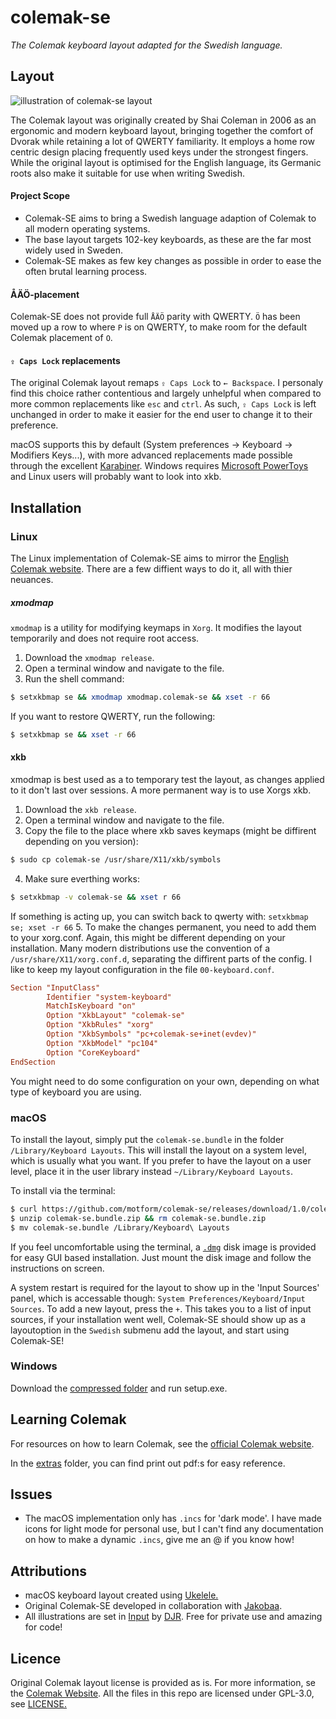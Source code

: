 # colemak-se
_The Colemak keyboard layout adapted for the Swedish language._

## Layout
![illustration of colemak-se layout](./assets/illustrations/layout.png)

The Colemak layout was originally created by Shai Coleman in 2006 as an ergonomic and modern keyboard layout, bringing together the comfort of Dvorak while retaining a lot of QWERTY familiarity. It employs a home row centric design placing frequently used keys under the strongest fingers. While the original layout is optimised for the English language, its Germanic roots also make it suitable for use when writing Swedish.

#### Project Scope
* Colemak-SE aims to bring a Swedish language adaption of Colemak to all modern operating systems. 
* The base layout targets 102-key keyboards, as these are the far most widely used in Sweden. 
* Colemak-SE makes as few key changes as possible in order to ease the often brutal learning process.

#### ÅÄÖ-placement
Colemak-SE does not provide full `ÅÄÖ` parity with QWERTY. `Ö` has been moved up a row to where `P` is on QWERTY, to make room for the default Colemak placement of `O`.

#### `⇪ Caps Lock` replacements
The original Colemak layout remaps `⇪ Caps Lock` to `← Backspace`. I personaly find this choice rather contentious and largely unhelpful when compared to more common replacements like `esc` and `ctrl`. As such, `⇪ Caps Lock` is left unchanged in order to make it easier for the end user to change it to their preference. 

macOS supports this by default (System preferences → Keyboard → Modifiers Keys...), with more advanced replacements made possible through the excellent [Karabiner](https://karabiner-elements.pqrs.org/). Windows requires [Microsoft PowerToys](https://docs.microsoft.com/en-us/windows/powertoys/) and Linux users will probably want to look into xkb.

## Installation

### Linux
The Linux implementation of Colemak-SE aims to mirror the [English Colemak website](https://colemak.com/Unix). There are a few diffient ways to do it, all with thier neuances.

##### xmodmap
`xmodmap` is a utility for modifying keymaps in `Xorg`. It modifies the layout temporarily and does not require root access.

1. Download the `xmodmap release`.
2. Open a terminal window and navigate to the file.
3. Run the shell command:
```bash
$ setxkbmap se && xmodmap xmodmap.colemak-se && xset -r 66
```

If you want to restore QWERTY, run the following:
```bash
$ setxkbmap se && xset -r 66
```

#### xkb
xmodmap is best used as a to temporary test the layout, as changes applied to it don't last over sessions. A more permanent way is to use Xorgs xkb.

1. Download the `xkb release`.
2. Open a terminal window and navigate to the file.
3. Copy the file to the place where xkb saves keymaps (might be diffirent depending on you version):
```bash
$ sudo cp colemak-se /usr/share/X11/xkb/symbols
```
4. Make sure everthing works:
```bash
$ setxkbmap -v colemak-se && xset r 66
```
If something is acting up, you can switch back to qwerty with: `setxkbmap se; xset -r 66`
5. To make the changes permanent, you need to add them to your xorg.conf.  Again, this might be different depending on your installation. Many modern distributions use the convention of a `/usr/share/X11/xorg.conf.d`, separating the diffirent parts of the config. I like to keep my layout configuration in the file `00-keyboard.conf`.
```conf
Section "InputClass"
        Identifier "system-keyboard"
        MatchIsKeyboard "on"
        Option "XkbLayout" "colemak-se"
        Option "XkbRules" "xorg"
        Option "XkbSymbols" "pc+colemak-se+inet(evdev)"
        Option "XkbModel" "pc104"
        Option "CoreKeyboard"
EndSection
```
You might need to do some configuration on your own, depending on what type of keyboard you are using.

### macOS
To install the layout, simply put the `colemak-se.bundle` in the folder `/Library/Keyboard Layouts`. This will install the layout on a system level, which is usually what you want. If you prefer to have the layout on a user level, place it in the user library instead `~/Library/Keyboard Layouts`.

To install via the terminal:
```bash
$ curl https://github.com/motform/colemak-se/releases/download/1.0/colemak-se.bundle.zip -o colemak-se.bundle.zip
$ unzip colemak-se.bundle.zip && rm colemak-se.bundle.zip
$ mv colemak-se.bundle /Library/Keyboard\ Layouts
```

If you feel uncomfortable using the terminal, a [`.dmg`](https://github.com/motform/colemak-se/releases/download/1.0/colemak-se.dmg) disk image is provided for easy GUI based installation. Just mount the disk image and follow the instructions on screen. 

A system restart is required for the layout to show up in the 'Input Sources' panel, which is accessable though: `System Preferences/Keyboard/Input Sources`. To add a new layout, press the `+`. This takes you to a list of input sources, if your installation went well, Colemak-SE should show up as a layoutoption in the `Swedish` submenu add the layout, and start using Colemak-SE!

### Windows
Download the [compressed folder](https://github.com/motform/colemak-se/releases/download/1.0/windows-colemak-se.zip) and run setup.exe.

## Learning Colemak
For resources on how to learn Colemak, see the [official Colemak website](https://colemak.com/Learn#Tips_for_learning). 

In the [extras](./extras/reference-sheet-A4_colemak-se.pdf) folder, you can find print out pdf:s for easy reference.

## Issues
* The macOS implementation only has `.incs` for 'dark mode'. I have made icons for light mode for personal use, but I can't find any documentation on how to make a dynamic `.incs`, give me an @ if you know how!

## Attributions
* macOS keyboard layout created using [Ukelele.](https://scripts.sil.org/cms/scripts/page.php?site_id=nrsi&id=Ukelele) 
* Original Colemak-SE developed in collaboration with [Jakobaa](https://github.com/jakobaa).
* All illustrations are set in [Input](http://input.fontbureau.com) by [DJR](https://djr.com). Free for private use and amazing for code!

## Licence
Original Colemak layout license is provided as is. For more information, se the [Colemak Website](https://colemak.com/License). All the files in this repo are licensed under GPL-3.0, see [LICENSE.](./LICENSE)
